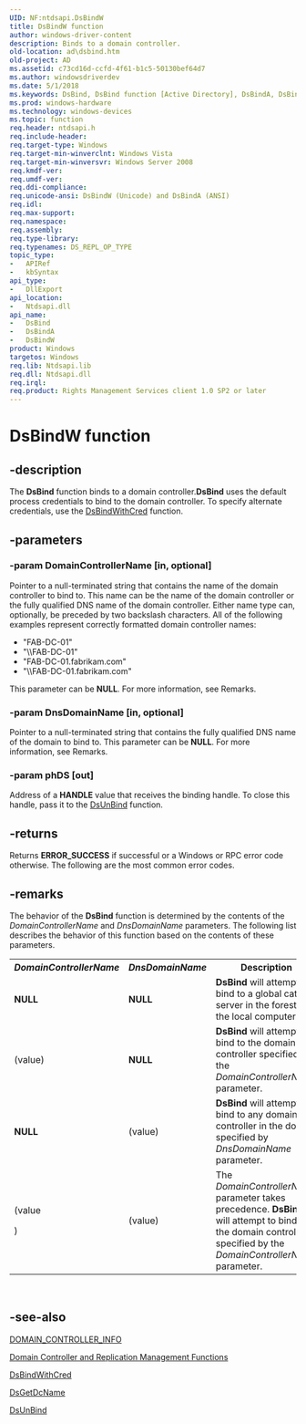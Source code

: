 ```yaml
---
UID: NF:ntdsapi.DsBindW
title: DsBindW function
author: windows-driver-content
description: Binds to a domain controller.
old-location: ad\dsbind.htm
old-project: AD
ms.assetid: c73cd16d-ccfd-4f61-b1c5-50130bef64d7
ms.author: windowsdriverdev
ms.date: 5/1/2018
ms.keywords: DsBind, DsBind function [Active Directory], DsBindA, DsBindW, _glines_dsbind, ad.dsbind, ntdsapi/DsBind, ntdsapi/DsBindA, ntdsapi/DsBindW
ms.prod: windows-hardware
ms.technology: windows-devices
ms.topic: function
req.header: ntdsapi.h
req.include-header: 
req.target-type: Windows
req.target-min-winverclnt: Windows Vista
req.target-min-winversvr: Windows Server 2008
req.kmdf-ver: 
req.umdf-ver: 
req.ddi-compliance: 
req.unicode-ansi: DsBindW (Unicode) and DsBindA (ANSI)
req.idl: 
req.max-support: 
req.namespace: 
req.assembly: 
req.type-library: 
req.typenames: DS_REPL_OP_TYPE
topic_type:
-	APIRef
-	kbSyntax
api_type:
-	DllExport
api_location:
-	Ntdsapi.dll
api_name:
-	DsBind
-	DsBindA
-	DsBindW
product: Windows
targetos: Windows
req.lib: Ntdsapi.lib
req.dll: Ntdsapi.dll
req.irql: 
req.product: Rights Management Services client 1.0 SP2 or later
---
```


# DsBindW function


## -description


The <b>DsBind</b> function binds to a domain controller.<b>DsBind</b> uses the default process credentials to bind to the domain controller. To specify alternate credentials, use the 
<a href="https://msdn.microsoft.com/708e3874-852c-4a57-bf4b-edaf98818fe5">DsBindWithCred</a> function.


## -parameters




### -param DomainControllerName [in, optional]

Pointer to a null-terminated string that contains the name of the domain controller to bind to. This name can be the name of the domain controller or the fully qualified DNS name of the domain controller. Either name type can, optionally, be preceded by two backslash characters. All of the following examples represent correctly formatted domain controller names:

<ul>
<li>"FAB-DC-01"</li>
<li>"\\FAB-DC-01"</li>
<li>"FAB-DC-01.fabrikam.com"</li>
<li>"\\FAB-DC-01.fabrikam.com"</li>
</ul>
This parameter can be <b>NULL</b>. For more information, see Remarks.


### -param DnsDomainName [in, optional]

Pointer to a null-terminated string that contains the fully qualified DNS name of the domain to bind to. This parameter can be <b>NULL</b>. For more  information, see Remarks.


### -param phDS [out]

Address of a <b>HANDLE</b> value that receives the binding handle. To close this handle, pass it to the <a href="https://msdn.microsoft.com/7106d67f-d421-4a7c-b775-440e5944f25e">DsUnBind</a> function.


## -returns



Returns <b>ERROR_SUCCESS</b> if successful or a Windows or RPC error code otherwise. The following are the most common error codes.




## -remarks



The behavior of the 
    <b>DsBind</b> function is determined by the contents of the <i>DomainControllerName</i> and <i>DnsDomainName</i> parameters. The following list describes the behavior of this function based on the contents of these parameters.

<table>
<tr>
<th><i>DomainControllerName</i></th>
<th><i>DnsDomainName</i></th>
<th>Description</th>
</tr>
<tr>
<td>
<b>NULL</b>

</td>
<td>
<b>NULL</b>

</td>
<td>
<b>DsBind</b> will attempt to bind to a global catalog server in the forest of the local computer.

</td>
</tr>
<tr>
<td>
(value)

</td>
<td>
<b>NULL</b>

</td>
<td>
<b>DsBind</b> will attempt to bind to the domain controller specified by the  <i>DomainControllerName</i> parameter.

</td>
</tr>
<tr>
<td>
<b>NULL</b>

</td>
<td>
(value)

</td>
<td>
<b>DsBind</b> will attempt to bind to any domain controller in the domain specified by <i>DnsDomainName</i> parameter.

</td>
</tr>
<tr>
<td>
(value</p>)</td>
<td>
(value)

</td>
<td>
The <i>DomainControllerName</i> parameter takes precedence. <b>DsBind</b> will attempt to bind to the domain controller specified by the  <i>DomainControllerName</i> parameter.

</td>
</tr>
</table>
 




## -see-also




<a href="https://msdn.microsoft.com/0c09fe26-ef53-48b1-8ac2-70ccb8f3e3e2">DOMAIN_CONTROLLER_INFO</a>



<a href="https://msdn.microsoft.com/a92783c2-ffb8-473e-8484-1c05ca5453ff">Domain Controller and Replication Management Functions</a>



<a href="https://msdn.microsoft.com/708e3874-852c-4a57-bf4b-edaf98818fe5">DsBindWithCred</a>



<a href="https://msdn.microsoft.com/da8b2983-5e45-40b0-b552-c9b3a1d8ae94">DsGetDcName</a>



<a href="https://msdn.microsoft.com/7106d67f-d421-4a7c-b775-440e5944f25e">DsUnBind</a>
 

 

